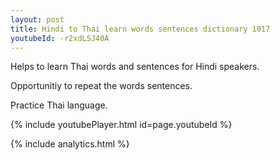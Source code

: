 ```yaml
---
layout: post
title: Hindi to Thai learn words sentences dictionary 1017 
youtubeId: -r2xdLSJ40A
---
```

 
 
Helps to learn Thai words and sentences for Hindi speakers.

Opportunitiy to repeat the words sentences. 

Practice Thai language. 
 
{% include youtubePlayer.html id=page.youtubeId %}
 
 
{% include analytics.html %}